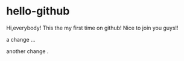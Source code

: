 # hello-github

Hi,everybody!
This the my first time on github!
Nice to join you guys!!



a change ...


another change .
